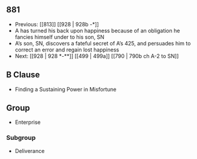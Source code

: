 ## 881
- Previous: [[813]] [[928 | 928b -*]] 
- A has turned his back upon happiness because of an obligation he fancies himself under to his son, SN
- A’s son, SN, discovers a fateful secret of A’s 425, and persuades him to correct an error and regain lost happiness
- Next: [[928 | 928 *-**]] [[499 | 499a]] [[790 | 790b ch A-2 to SN]] 

## B Clause
- Finding a Sustaining Power in Misfortune

## Group
- Enterprise

### Subgroup
- Deliverance

